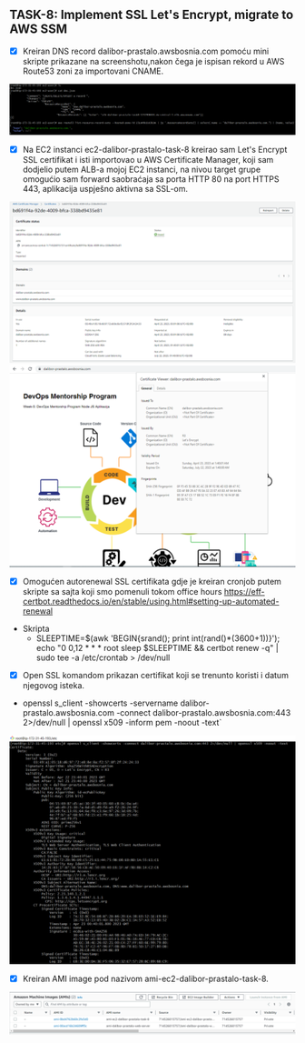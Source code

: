 ## TASK-8: Implement SSL Let's Encrypt, migrate to AWS SSM

- [x] Kreiran DNS record dalibor-prastalo.awsbosnia.com pomoću mini skripte prikazane na screenshotu,nakon čega je ispisan rekord u AWS Route53 zoni za importovani CNAME.


 ![img-1](/week-9/screenshots/Route53_CNAME.png) 
 

- [x] Na EC2 instanci ec2-dalibor-prastalo-task-8 kreirao sam Let's Encrypt SSL certifikat i isti importovao u AWS Certificate Manager, koji sam dodjelio putem ALB-a
mojoj EC2 instanci, na nivou target grupe omogućio sam forward saobraćaja sa porta HTTP 80 na port HTTPS 443, aplikacija uspješno aktivna sa SSL-om.

 ![img-2](/week-9/screenshots/AWS-cert-mngr.png)
 ![img-2](/week-9/screenshots/SSL_Lets_Encrypt.png)

- [x] Omogućen autorenewal SSL certifikata gdje je kreiran cronjob putem skripte sa sajta koji smo pomenuli tokom office hours https://eff-certbot.readthedocs.io/en/stable/using.html#setting-up-automated-renewal

-  Skripta 
    - SLEEPTIME=$(awk 'BEGIN{srand(); print int(rand()*(3600+1))}'); echo "0 0,12 * * * root sleep $SLEEPTIME && certbot renew -q" | sudo tee -a /etc/crontab > /dev/null 
    

- [x] Open SSL komandom prikazan certifikat koji se trenunto koristi i datum njegovog isteka.

- openssl s_client -showcerts -servername dalibor-prastalo.awsbosnia.com -connect dalibor-prastalo.awsbosnia.com:443 2>/dev/null | openssl x509 -inform pem -noout -text`

 ![img-3](/week-9/screenshots/open_SSL.png)


- [x] Kreiran AMI image pod nazivom ami-ec2-dalibor-prastalo-task-8.

 ![img-2](/week-9/screenshots/AMI_image.png)

